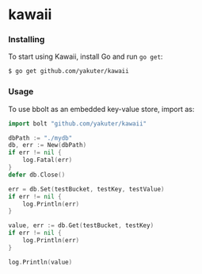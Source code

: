 # kawaii

### Installing

To start using Kawaii, install Go and run `go get`:

```sh
$ go get github.com/yakuter/kawaii
```
### Usage

To use bbolt as an embedded key-value store, import as:

```go
import bolt "github.com/yakuter/kawaii"

dbPath := "./mydb"
db, err := New(dbPath)
if err != nil {
    log.Fatal(err)
}
defer db.Close()

err = db.Set(testBucket, testKey, testValue)
if err != nil {
    log.Println(err)
}

value, err := db.Get(testBucket, testKey)
if err != nil {
    log.Println(err)
}

log.Println(value)
```